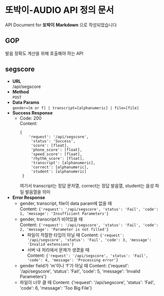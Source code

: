 # 또박이-AUDIO API 정의 문서

API Document for **또박이**
**Markdown** 으로 작성되었습니다   

## GOP

발음 정확도 계산을 위해 호출해야 하는 API

**segscore**   
---

* **URL**   
    /api/segscore
* **Method**   
    `POST`
* **Data Params**   
    `gender=[m or f] | transcript=[alphanumeric] | file=[file]` 
* **Success Response**   
    * Code: 200   
      Content: 
      ```
      {
          'request': '/api/segscore', 
           'status': 'Success', 
           'score': [float], 
           'phone_score': [float], 
           'speed_score': [float], 
           'rhythm_score': [float], 
           'transcript': [alphanumeric], 
           'correct': [alphanumeric], 
           'student': [alphanumeric]
       }
      ```   
       여기서 transcript는 정답 문자열, correct는 정답 발음열, student는 음성 파일 발음열을 의미   
* **Error Response**   
    * gender, transcript, file이 data param에 없을 때   
      Content: `{'request': '/api/segscore', 'status': 'Fail', 'code': 1, 'message': 'Insufficient Parameters'}`
    * gender, transcript가 비어있을 때   
      Content: `{'request': '/api/segscore', 'status': 'Fail', 'code': 2, 'message': 'Parameter is not filled'}`   
      * 파일이 적절한 타입이 아닐 때
      Content: `{'request': '/api/segscore', 'status': 'Fail', 'code': 3, 'message': 'Invalid extensions'}`
      * 서버 내 처리에서 문제가 생겼을 때   
      Content: `{'request': '/api/segscore', 'status': 'Fail', 'code': 4, 'message': 'Processing error'}`
    * gender field가 'm'이나 'f'가 아닐 때
      Content: {'request': '/api/segscore', 'status': 'Fail', 'code': 5, 'message': 'Invalid Parameters'}
    * 파일이 너무 클 때
      Content: {'request': '/api/segscore', 'status': 'Fail', 'code': 6, 'message': 'Too Big File'}